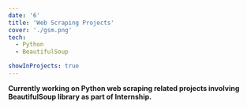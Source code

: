 ```yaml
---
date: '6'
title: 'Web Scraping Projects'
cover: './gsm.png'
tech:
  - Python
  - BeautifulSoup

showInProjects: true
---
```


<b>Currently working on Python web scraping related projects involving BeautifulSoup library as part of Internship.<b>
